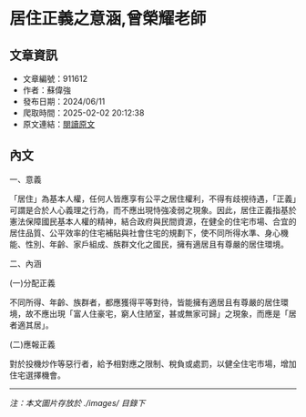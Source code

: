# 居住正義之意涵,曾榮耀老師

## 文章資訊
- 文章編號：911612
- 作者：蘇偉強
- 發布日期：2024/06/11
- 爬取時間：2025-02-02 20:12:38
- 原文連結：[閱讀原文](https://real-estate.get.com.tw/Columns/detail.aspx?no=911612)

## 內文
一、意義

「居住」為基本人權，任何人皆應享有公平之居住權利，不得有歧視待遇，「正義」可謂是合於人心義理之行為，而不應出現恃強凌弱之現象。因此，居住正義指基於憲法保障國民基本人權的精神，結合政府與民間資源，在健全的住宅市場、合宜的居住品質、公平效率的住宅補貼與社會住宅的規劃下，使不同所得水準、身心機能、性別、年齡、家戶組成、族群文化之國民，擁有適居且有尊嚴的居住環境。

二、內涵

(一)分配正義

不同所得、年齡、族群者，都應獲得平等對待，皆能擁有適居且有尊嚴的居住環境，故不應出現「富人住豪宅，窮人住陋室，甚或無家可歸」之現象，而應是「居者適其居」。

(二)應報正義

對於投機炒作等惡行者，給予相對應之限制、稅負或處罰，以健全住宅市場，增加住宅選擇機會。

---
*注：本文圖片存放於 ./images/ 目錄下*
